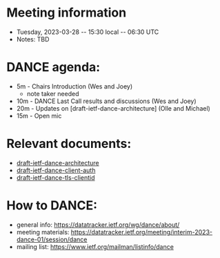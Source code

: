 # Meeting information

- Tuesday, 2023-03-28 -- 15:30 local -- 06:30 UTC
- Notes:   TBD

# DANCE agenda:

- 5m - Chairs Introduction                       (Wes and Joey)
  - note taker needed
- 10m - DANCE Last Call results and discussions  (Wes and Joey)
- 20m - Updates on [draft-ietf-dance-architecture]  (Olle and Michael)
- 15m - Open mic

# Relevant documents:

- [draft-ietf-dance-architecture](https://datatracker.ietf.org/doc/draft-ietf-dance-architecture)
- [draft-ietf-dance-client-auth](https://datatracker.ietf.org/doc/draft-ietf-dance-client-auth)
- [draft-ietf-dance-tls-clientid](https://datatracker.ietf.org/doc/draft-ietf-dance-tls-clientid)

# How to DANCE:

- general info: https://datatracker.ietf.org/wg/dance/about/
- meeting materials: https://datatracker.ietf.org/meeting/interim-2023-dance-01/session/dance
- mailing list: https://www.ietf.org/mailman/listinfo/dance
